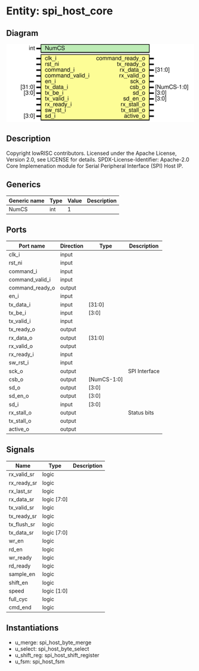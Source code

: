 # Entity: spi_host_core
## Diagram
![Diagram](spi_host_core.svg "Diagram")
## Description
Copyright lowRISC contributors.
 Licensed under the Apache License, Version 2.0, see LICENSE for details.
 SPDX-License-Identifier: Apache-2.0
 Core Implemenation module for Serial Peripheral Interface (SPI) Host IP.
 
## Generics
| Generic name | Type | Value | Description |
| ------------ | ---- | ----- | ----------- |
| NumCS        | int  | 1     |             |
## Ports
| Port name       | Direction | Type        | Description   |
| --------------- | --------- | ----------- | ------------- |
| clk_i           | input     |             |               |
| rst_ni          | input     |             |               |
| command_i       | input     |             |               |
| command_valid_i | input     |             |               |
| command_ready_o | output    |             |               |
| en_i            | input     |             |               |
| tx_data_i       | input     | [31:0]      |               |
| tx_be_i         | input     | [3:0]       |               |
| tx_valid_i      | input     |             |               |
| tx_ready_o      | output    |             |               |
| rx_data_o       | output    | [31:0]      |               |
| rx_valid_o      | output    |             |               |
| rx_ready_i      | input     |             |               |
| sw_rst_i        | input     |             |               |
| sck_o           | output    |             | SPI Interface |
| csb_o           | output    | [NumCS-1:0] |               |
| sd_o            | output    | [3:0]       |               |
| sd_en_o         | output    | [3:0]       |               |
| sd_i            | input     | [3:0]       |               |
| rx_stall_o      | output    |             | Status bits   |
| tx_stall_o      | output    |             |               |
| active_o        | output    |             |               |
## Signals
| Name        | Type        | Description |
| ----------- | ----------- | ----------- |
| rx_valid_sr | logic       |             |
| rx_ready_sr | logic       |             |
| rx_last_sr  | logic       |             |
| rx_data_sr  | logic [7:0] |             |
| tx_valid_sr | logic       |             |
| tx_ready_sr | logic       |             |
| tx_flush_sr | logic       |             |
| tx_data_sr  | logic [7:0] |             |
| wr_en       | logic       |             |
| rd_en       | logic       |             |
| wr_ready    | logic       |             |
| rd_ready    | logic       |             |
| sample_en   | logic       |             |
| shift_en    | logic       |             |
| speed       | logic [1:0] |             |
| full_cyc    | logic       |             |
| cmd_end     | logic       |             |
## Instantiations
- u_merge: spi_host_byte_merge
- u_select: spi_host_byte_select
- u_shift_reg: spi_host_shift_register
- u_fsm: spi_host_fsm

